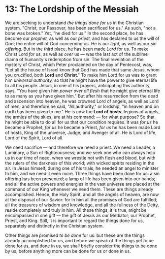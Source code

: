 # 13: The Lordship of the Messiah

We are seeking to understand *the things done for us* in the Christian system. "Christ, our Passover, has been sacrificed for us." As such, "not a bone was broken." Yet, "he died for us." In the second place, he has become our *prophet,* as well as our *priest,* and has declared to us the will of God; the entire will of God concerning us. He is our *light,* as well as our *sin offering.* But in the third place, he has been made *Lord* for us. To make Christ Lord *for* us, as well as *over* us — was the last act of the sublime drama of humanity's redemption from sin. The final revelation of the mystery of Christ, which Peter proclaimed on the day of Pentecost, was, "Let all the house of Israel know that God has made that same Jesus, whom you crucified, both **Lord** and **Christ**." To make him Lord for us was to grant him *universal authority,* so that he might have the power to give eternal life to all his people. Jesus, in one of his prayers, anticipating this authority, says, "You have given him *power over all flesh* that he might give eternal life to as many as you have given him." But after his resurrection from the dead and ascension into heaven, he was crowned Lord of angels, as well as Lord of men; and therefore he said, "All authority," or lordship, "in heaven and on earth has been given to me." He is now the **Lord of hosts**: legions of angels, the armies of the skies, are at his command: — for what purpose? So that he might be able to do all for us that our condition requires. It was *for us* he became a Prophet, *for us* he became a Priest, *for us* he has been made Lord of hosts, King of the universe, Judge, and Avenger of all. He is Lord of life, Lord of the Spirit, Lord of all.

We need sacrifice — and therefore we need a priest. We need a Leader, a Luminary, a Sun of Righteousness; and we seek one who can always help us in our time of need, when we wrestle not with flesh and blood, but with the rulers of the darkness of this world; with wicked spirits residing in the air. In Jesus himself, during one of his trials, he needed an angel to minister to him, and we need it even more. Three things have been done for us: a sin offering has been presented; a lamp of life has been given into our hands; and all the active powers and energies in the vast universe are placed at the command of our King whenever we need them. These are things already accomplished. Hence, the Holy Spirit, and all the angels of heaven, are now at the disposal of our Savior: for in him all the promises of God are fulfilled; all the treasures of wisdom and knowledge, and all the fullness of the Deity, reside completely and truly in him. All these things, it is true, might be encompassed in one gift — the gift of Jesus as our Mediator; our Prophet, Priest, and King. Still, it is important to regard the things done for us, separately and distinctly in the Christian system.

Other things are promised *to be done* for us: but these are the things already accomplished for us, and before we speak of the things yet to be done for us, and done in us, we shall briefly consider the things to be done by us, before anything more can be done for us or done in us.